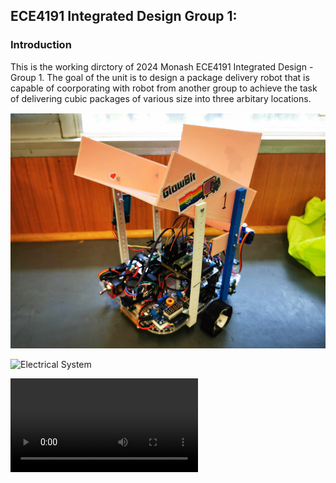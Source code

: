 ## ECE4191 Integrated Design Group 1:
### Introduction
This is the working dirctory of 2024 Monash ECE4191 Integrated Design - Group 1. The goal of the unit is to design a package delivery robot that is capable of coorporating with robot from another group to achieve the task of delivering cubic packages of various size into three arbitary locations. 

![Final Assembly](https://github.com/jong0052/ECE4191Group1/blob/main/readmeimages/0_full_assembly.PNG)

![Electrical System](https://github.com/jong0052/ECE4191Group1/blob/main/readmeimages/1_electrical_system.PNG)

![Bottom Section](https://github.com/jong0052/ECE4191Group1/blob/main/readmeimages/2_bottom.mp4)
### 